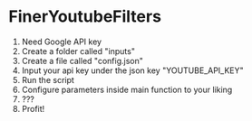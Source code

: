 # FinerYoutubeFilters

1. Need Google API key
2. Create a folder called "inputs"
3. Create a file called "config.json"
4. Input your api key under the json key "YOUTUBE_API_KEY"
5. Run the script
6. Configure parameters inside main function to your liking
7. ???
8. Profit!
